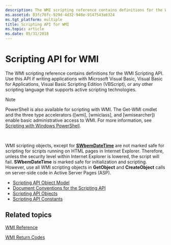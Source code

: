 ```yaml
---
description: The WMI scripting reference contains definitions for the WMI Scripting API.
ms.assetid: 83fc78fc-929d-4d32-940e-9147543a6324
ms.tgt_platform: multiple
title: Scripting API for WMI
ms.topic: article
ms.date: 05/31/2018
---
```


# Scripting API for WMI

The WMI scripting reference contains definitions for the WMI Scripting API. Use this API if writing applications with Microsoft Visual Basic, Visual Basic for Applications, Visual Basic Scripting Edition (VBScript), or any other scripting language that supports active scripting technologies.

> [!Note]  
> PowerShell is also available for scripting with WMI. The Get-WMI cmdlet and the three type accelerators (\[wmi\], \[wmiclass\], and \[wmisearcher\]) enable basic administrative access to WMI. For more information, see [Scripting with Windows PowerShell](https://TechNet.Microsoft.Com/library/bb978526.aspx).

 

WMI scripting objects, except for [**SWbemDateTime**](swbemdatetime.md) are not marked safe for scripting for scripts running on HTML pages in Internet Explorer. Therefore, unless the security level within Internet Explorer is lowered, the script will fail. **SWbemDateTime** is marked safe for initialization and scripting. However, use all WMI scripting objects in **GetObject** and **CreateObject** calls on server-side code in Active Server Pages (ASP).

-   [Scripting API Object Model](scripting-api-object-model.md)
-   [Document Conventions for the Scripting API](document-conventions-for-the-scripting-api.md)
-   [Scripting API Objects](scripting-api-objects.md)
-   [Scripting API Constants](scripting-api-constants.md)

## Related topics

<dl> <dt>

[WMI Reference](wmi-reference.md)
</dt> <dt>

[WMI Return Codes](wmi-return-codes.md)
</dt> </dl>

 

 



